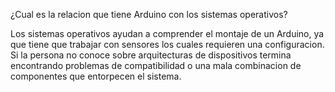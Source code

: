 ¿Cual es la relacion que tiene Arduino con los sistemas operativos? 

Los sistemas operativos ayudan a comprender el montaje de un Arduino, ya que tiene que trabajar con sensores los cuales requieren una configuracion. Si la persona no conoce sobre arquitecturas de dispositivos termina encontrando problemas de compatibilidad o una mala combinacion de componentes que entorpecen el sistema. 